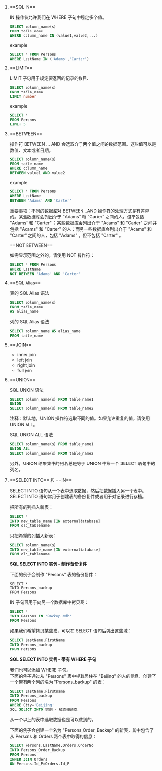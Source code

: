 1. ==SQL IN==
	
	IN 操作符允许我们在 WHERE 子句中规定多个值。

	```sql
	SELECT column_name(s)
	FROM table_name
	WHERE column_name IN (value1,value2,...)
	```
	example
	
	```sql
	SELECT * FROM Persons
	WHERE LastName IN ('Adams','Carter')
	```
2. ==LIMIT==
	
	LIMIT 子句用于规定要返回的记录的数目.
	
	```sql
	SELECT column_name(s)
	FROM table_name
	LIMIT number
	```
	example
	
	```sql
	SELECT *
	FROM Persons
	LIMIT 5
	```
3. ==BETWEEN==

	操作符 BETWEEN ... AND 会选取介于两个值之间的数据范围。这些值可以是数值、文本或者日期。
	
	```sql
	SELECT column_name(s)
	FROM table_name
	WHERE column_name
	BETWEEN value1 AND value2
	```
	example
	
	```sql
	SELECT * FROM Persons
	WHERE LastName
	BETWEEN 'Adams' AND 'Carter'
	```
	
	重要事项：不同的数据库对 BETWEEN...AND 操作符的处理方式是有差异的。某些数据库会列出介于 "Adams" 和 "Carter" 之间的人，但不包括 "Adams" 和 "Carter" ；某些数据库会列出介于 "Adams" 和 "Carter" 之间并包括 "Adams" 和 "Carter" 的人；而另一些数据库会列出介于 "Adams" 和 "Carter" 之间的人，包括 "Adams" ，但不包括 "Carter" 。
	
	==NOT BETWEEN==
	
	如需显示范围之外的，请使用 NOT 操作符：
	
	```sql
	SELECT * FROM Persons
	WHERE LastName
	NOT BETWEEN 'Adams' AND 'Carter'
	```
		
	
4. ==SQL Alias==
	
	表的 SQL Alias 语法
	
	```sql
	SELECT column_name(s)
	FROM table_name
	AS alias_name
	```          
	列的 SQL Alias 语法	

	```sql
	SELECT column_name AS alias_name
	FROM table_name
	```           
5. ==JOIN==
	
	- inner join
	- left join
	- right join
	- full join
6. ==UNION==
	
	SQL UNION 语法
	
	```sql
	SELECT column_name(s) FROM table_name1
	UNION
	SELECT column_name(s) FROM table_name2
	```
	注释：默认地，UNION 操作符选取不同的值。如果允许重复的值，请使用 UNION ALL。

	SQL UNION ALL 语法
	
	```sql
	SELECT column_name(s) FROM table_name1
	UNION ALL
	SELECT column_name(s) FROM table_name2
	```
	另外，UNION 结果集中的列名总是等于 UNION 中第一个 SELECT 语句中的列名。


7. ==SELECT INTO== 和 ==IN==

	SELECT INTO 语句从一个表中选取数据，然后把数据插入另一个表中。</br>
	SELECT INTO 语句常用于创建表的备份复件或者用于对记录进行存档。
	
	把所有的列插入新表：
	
	```sql
	SELECT *
	INTO new_table_name [IN externaldatabase] 
	FROM old_tablename
	```
	只把希望的列插入新表：

	```sql
	SELECT column_name(s)
	INTO new_table_name [IN externaldatabase] 
	FROM old_tablename
	```
	
	**SQL SELECT INTO 实例 - 制作备份复件**

	下面的例子会制作 "Persons" 表的备份复件：

	```
	SELECT *
	INTO Persons_backup
	FROM Persons
	```
	
	IN 子句可用于向另一个数据库中拷贝表：
	
	```sql
	SELECT *
	INTO Persons IN 'Backup.mdb'
	FROM Persons
	```
	如果我们希望拷贝某些域，可以在 SELECT 语句后列出这些域：
	
	```sql
	SELECT LastName,FirstName
	INTO Persons_backup
	FROM Persons
	```
	
	**SQL SELECT INTO 实例 - 带有 WHERE 子句**

	我们也可以添加 WHERE 子句。</br>
	下面的例子通过从 "Persons" 表中提取居住在 "Beijing" 的人的信息，创建了一个带有两个列的名为 "Persons_backup" 的表：

	```sql
	SELECT LastName,Firstname
	INTO Persons_backup
	FROM Persons
	WHERE City='Beijing'
	SQL SELECT INTO 实例 - 被连接的表
	```
	从一个以上的表中选取数据也是可以做到的。
	
	下面的例子会创建一个名为 "Persons_Order_Backup" 的新表，其中包含了从 Persons 和 Orders 两个表中取得的信息：
	
	```sql
	SELECT Persons.LastName,Orders.OrderNo
	INTO Persons_Order_Backup
	FROM Persons
	INNER JOIN Orders
	ON Persons.Id_P=Orders.Id_P
	```
	